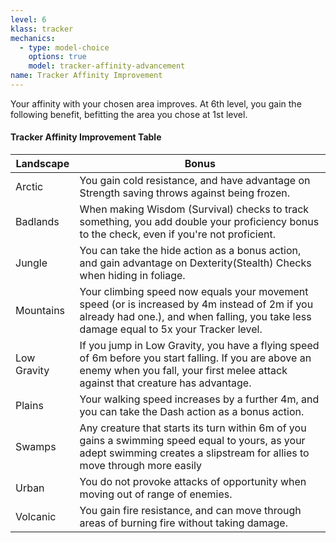 ```yaml
---
level: 6
klass: tracker
mechanics:
  - type: model-choice
    options: true
    model: tracker-affinity-advancement
name: Tracker Affinity Improvement
---
```

Your affinity with your chosen area improves. At 6th level, you gain the following benefit, befitting the area you chose at 1st level.

#### Tracker Affinity Improvement Table

Landscape|Bonus
---|---
Arctic|You gain cold resistance, and have advantage on Strength saving throws against being frozen.
Badlands|When making Wisdom (Survival) checks to track something, you add double your proficiency bonus to the check, even if you're not proficient.
Jungle|	You can take the hide action as a bonus action, and gain advantage on Dexterity(Stealth) Checks when hiding in foliage.
Mountains|	Your climbing speed now equals your movement speed (or is increased by 4m instead of 2m if you already had one.), and when falling, you take less damage equal to 5x your Tracker level.
Low Gravity|If you jump in Low Gravity, you have a flying speed of 6m before you start falling. If you are above an enemy when you fall, your first melee attack against that creature has advantage.
Plains|Your walking speed increases by a further 4m, and you can take the Dash action as a bonus action.
Swamps|Any creature that starts its turn within 6m of you gains a swimming speed equal to yours, as your adept swimming creates a slipstream for allies to move through more easily
Urban|You do not provoke attacks of opportunity when moving out of range of enemies.
Volcanic|You gain fire resistance, and can move through areas of burning fire without taking damage.




